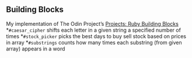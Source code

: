 ## Building Blocks
My implementation of The Odin Project’s [Projects: Ruby Building Blocks](http://www.theodinproject.com/ruby-programming/building-blocks)
*`#caesar_cipher` shifts each letter in a given string a specified number of times
*`#stock_picker` picks the best days to buy sell stock based on prices in array
*`#substrings` counts how many times each substring (from given array) appears in a word
